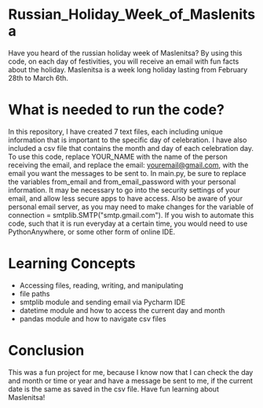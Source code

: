 # Russian_Holiday_Week_of_Maslenitsa
Have you heard of the russian holiday week of Maslenitsa? By using this code, on each day of festivities, you will receive an email with fun facts about the holiday. 
Maslenitsa is a week long holiday lasting from February 28th to March 6th. 

# What is needed to run the code?
In this repository, I have created 7 text files, each including unique information that
is important to the specific day of celebration. I have also included a csv file that contains the month and day of each celebration day. 
To use this code, replace YOUR_NAME with the name of the person receiving the email, and replace the email: youremail@gmail.com, with the email you want the messages to be sent to.
In main.py, be sure to replace the variables from_email and from_email_password with your personal information. It may be necessary to go into the security settings of your email, and allow less secure apps to have access. Also be aware of your personal email server, as you may need to make changes for the variable of 
connection = smtplib.SMTP("smtp.gmail.com"). 
If you wish to automate this code, such that it is run everyday at a certain time, you would need to use PythonAnywhere, or some other form of online IDE. 

# Learning Concepts
- Accessing files, reading, writing, and manipulating 
- file paths
- smtplib module and sending email via Pycharm IDE
- datetime module and how to access the current day and month
- pandas module and how to navigate csv files

# Conclusion
This was a fun project for me, because I know now that I can check the day and month or time or year and have a message be sent to me, if the current date is the same as saved in the csv file. Have fun learning about Maslenitsa!
